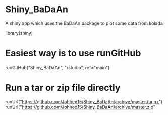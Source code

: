 # Shiny_BaDaAn
A shiny app which uses the BaDaAn package to plot some data from kolada


library(shiny)

# Easiest way is to use runGitHub
runGitHub("Shiny_BaDaAn", "rstudio", ref="main")

# Run a tar or zip file directly
runUrl("https://github.com/Johhed15/Shiny_BaDaAn/archive/master.tar.gz")
runUrl("https://github.com/Johhed15/Shiny_BaDaAn/archive/master.zip"

